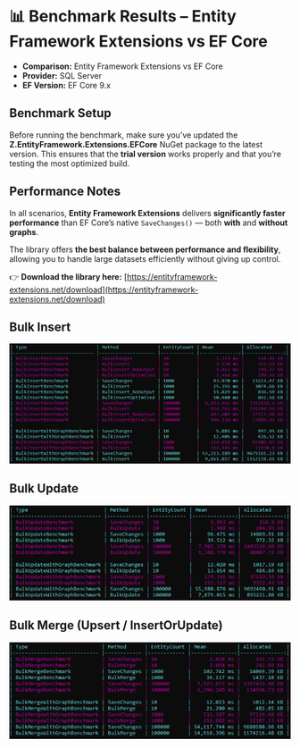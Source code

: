 # 📊 Benchmark Results – Entity Framework Extensions vs EF Core

* **Comparison:** Entity Framework Extensions vs EF Core
* **Provider:** SQL Server
* **EF Version:** EF Core 9.x

## Benchmark Setup

Before running the benchmark, make sure you’ve updated the **Z.EntityFramework.Extensions.EFCore** NuGet package to the latest version.
This ensures that the **trial version** works properly and that you’re testing the most optimized build.

## Performance Notes

In all scenarios, **Entity Framework Extensions** delivers **significantly faster performance** than EF Core’s native `SaveChanges()` — both **with** and **without graphs**.

The library offers **the best balance between performance and flexibility**, allowing you to handle large datasets efficiently without giving up control.

👉 **Download the library here:** [https://entityframework-extensions.net/download](https://entityframework-extensions.net/download)

## Bulk Insert

![Benchmark EFCore vs Entity Framework Extensions – SQL Server - Bulk Insert](https://raw.githubusercontent.com/zzzprojects/learnentityframeworkcore/main/benchmarks/Z.EntityFramework.Extensions.EFCore/benchmark-result/bulk-insert.png)

## Bulk Update

![Benchmark EFCore vs Entity Framework Extensions – SQL Server - Bulk Update](https://raw.githubusercontent.com/zzzprojects/learnentityframeworkcore/main/benchmarks/Z.EntityFramework.Extensions.EFCore/benchmark-result/bulk-update.png)

## Bulk Merge (Upsert / InsertOrUpdate)

![Benchmark EFCore vs Entity Framework Extensions – SQL Server - Bulk Merge](https://raw.githubusercontent.com/zzzprojects/learnentityframeworkcore/main/benchmarks/Z.EntityFramework.Extensions.EFCore/benchmark-result/bulk-merge.png)
